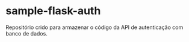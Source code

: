 # sample-flask-auth

Repositório crido para armazenar o código da API de autenticação com banco de dados.